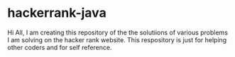 # hackerrank-java
Hi All,
I am creating this repository of the the solutiions of various problems I am solving on the hacker rank website. 
This respository is just for helping other coders and for self reference. 
